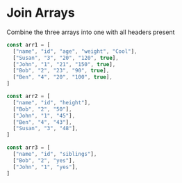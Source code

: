 # Join Arrays

Combine the three arrays into one with all headers present

```js
const arr1 = [
  ["name", "id", "age", "weight", "Cool"],
  ["Susan", "3", "20", "120", true],
  ["John", "1", "21", "150", true],
  ["Bob", "2", "23", "90", true],
  ["Ben", "4", "20", "100", true],
]

const arr2 = [
  ["name", "id", "height"],
  ["Bob", "2", "50"],
  ["John", "1", "45"],
  ["Ben", "4", "43"],
  ["Susan", "3", "48"],
]

const arr3 = [
  ["name", "id", "siblings"],
  ["Bob", "2", "yes"],
  ["John", "1", "yes"],
]
```
